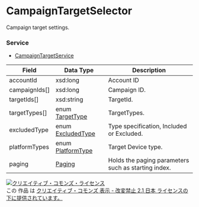 # CampaignTargetSelector
Campaign target settings.

### Service
+ [CampaignTargetService](../services/CampaignTargetService.md)

| Field | Data Type | Description | 
|---|---|---|
| accountId| xsd:long| Account ID |
| campaignIds[]| xsd:long| Campaign ID. |
| targetIds[]| xsd:string| TargetId. |
| targetTypes[]| enum <a href="./TargetType.md">TargetType</a>| TargetTypes. |
| excludedType| enum <a href="./ExcludedType_CampaignTarget.md">ExcludedType</a>| Type specification, Included or Excluded. |
| platformTypes| enum <a href="./ExcludedType_PlatformType.md">PlatformType</a>| Target Device type. |
| paging| <a href="./Paging.md">Paging</a>| Holds the paging parameters such as starting index. |

<a rel="license" href="http://creativecommons.org/licenses/by-nd/2.1/jp/"><img alt="クリエイティブ・コモンズ・ライセンス" style="border-width:0" src="https://i.creativecommons.org/l/by-nd/2.1/jp/88x31.png" /></a><br />この 作品 は <a rel="license" href="http://creativecommons.org/licenses/by-nd/2.1/jp/">クリエイティブ・コモンズ 表示 - 改変禁止 2.1 日本 ライセンスの下に提供されています。</a>
